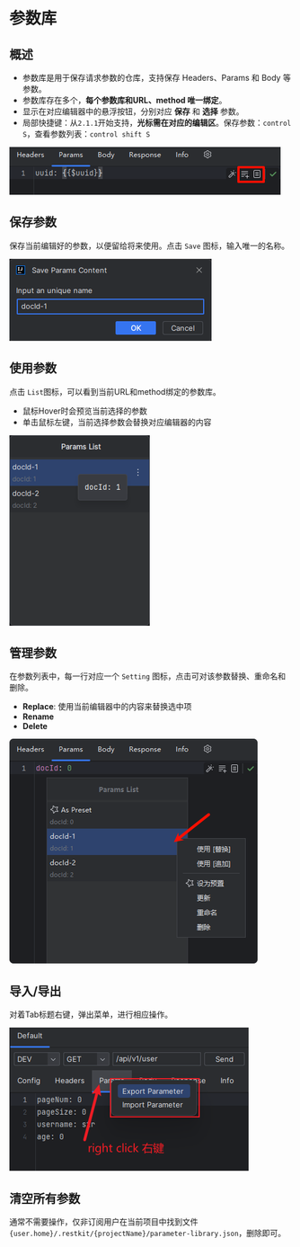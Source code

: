 # 参数库

## 概述

- 参数库是用于保存请求参数的仓库，支持保存 Headers、Params 和 Body 等参数。
- 参数库存在多个，**每个参数库和URL、method 唯一绑定**。
- 显示在对应编辑器中的悬浮按钮，分别对应 **保存** 和 **选择** 参数。
- 局部快捷键：从`2.1.1`开始支持，**光标需在对应的编辑区**。保存参数：`control S`，查看参数列表：`control shift S`

![](images/1724581379464.png)

## 保存参数

保存当前编辑好的参数，以便留给将来使用。点击 `Save` 图标，输入唯一的名称。

![](images/426141915246216.png)

## 使用参数

点击 `List`图标，可以看到当前URL和method绑定的参数库。

- 鼠标Hover时会预览当前选择的参数
- 单击鼠标左键，当前选择参数会替换对应编辑器的内容

![](images/565341915237055.png)

## 管理参数

在参数列表中，每一行对应一个 `Setting` 图标，点击可对该参数替换、重命名和删除。

- **Replace**: 使用当前编辑器中的内容来替换选中项
- **Rename**
- **Delete**

![](images/81982015254696.png)

## 导入/导出

对着Tab标题右键，弹出菜单，进行相应操作。

![](images/1691680441980.png)

## 清空所有参数

通常不需要操作，仅非订阅用户在当前项目中找到文件 `{user.home}/.restkit/{projectName}/parameter-library.json`，删除即可。

